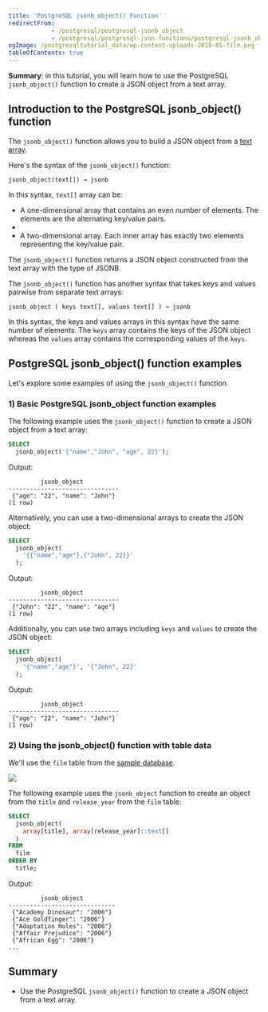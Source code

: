 ```yaml
---
title: 'PostgreSQL jsonb_object() Function'
redirectFrom:
            - /postgresql/postgresql-jsonb_object 
            - /postgresql/postgresql-json-functions/postgresql-jsonb_object
ogImage: /postgresqltutorial_data/wp-content-uploads-2019-05-film.png
tableOfContents: true
---
```



**Summary**: in this tutorial, you will learn how to use the PostgreSQL `jsonb_object()` function to create a JSON object from a text array.

## Introduction to the PostgreSQL jsonb_object() function

The `jsonb_object()` function allows you to build a JSON object from a [text](/postgresql/postgresql-char-varchar-text) [array](/postgresql/postgresql-tutorial/postgresql-array).

Here's the syntax of the `jsonb_object()` function:

```
jsonb_object(text[]) → jsonb
```

In this syntax, `text[]` array can be:

- A one-dimensional array that contains an even number of elements. The elements are the alternating key/value pairs.
-
- A two-dimensional array. Each inner array has exactly two elements representing the key/value pair.

The `jsonb_object()` function returns a JSON object constructed from the text array with the type of JSONB.

The `jsonb_object()` function has another syntax that takes keys and values pairwise from separate text arrays:

```
jsonb_object ( keys text[], values text[] ) → jsonb
```

In this syntax, the keys and values arrays in this syntax have the same number of elements. The `keys` array contains the keys of the JSON object whereas the `values` array contains the corresponding values of the `keys`.

## PostgreSQL jsonb_object() function examples

Let's explore some examples of using the `jsonb_object()` function.

### 1) Basic PostgreSQL jsonb_object function examples

The following example uses the `jsonb_object()` function to create a JSON object from a text array:

```sql
SELECT
  jsonb_object('{"name","John", "age", 22}');
```

Output:

```
         jsonb_object
-------------------------------
 {"age": "22", "name": "John"}
(1 row)
```

Alternatively, you can use a two-dimensional arrays to create the JSON object:

```sql
SELECT
  jsonb_object(
    '{{"name","age"},{"John", 22}}'
  );
```

Output:

```
         jsonb_object
-------------------------------
 {"John": "22", "name": "age"}
(1 row)
```

Additionally, you can use two arrays including `keys` and `values` to create the JSON object:

```sql
SELECT
  jsonb_object(
    '{"name","age"}', '{"John", 22}'
  );
```

Output:

```
         jsonb_object
-------------------------------
 {"age": "22", "name": "John"}
(1 row)
```

### 2) Using the jsonb_object() function with table data

We'll use the `film` table from the [sample database](/postgresql/postgresql-getting-started/postgresql-sample-database).

![](/postgresqltutorial_data/wp-content-uploads-2019-05-film.png)

The following example uses the `jsonb_object` function to create an object from the `title` and `release_year` from the `film` table:

```sql
SELECT
  jsonb_object(
    array[title], array[release_year]::text[]
  )
FROM
  film
ORDER BY
  title;
```

Output:

```
         jsonb_object
------------------------------
 {"Academy Dinosaur": "2006"}
 {"Ace Goldfinger": "2006"}
 {"Adaptation Holes": "2006"}
 {"Affair Prejudice": "2006"}
 {"African Egg": "2006"}
...
```

## Summary

- Use the PostgreSQL `jsonb_object()` function to create a JSON object from a text array.
